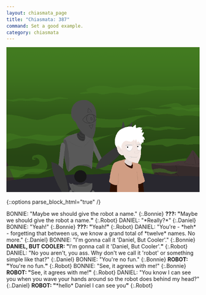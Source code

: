 ```yaml
---
layout: chiasmata_page
title: "Chiasmata: 387"
command: Set a good example.
category: chiasmata
---
```


![387](/chiasmata/images/narrative/385.png)

{::options parse_block_html="true" /}
<div class="dialogue">
BONNIE: "Maybe we should give the robot a name." 
{:.Bonnie}
<b>???: "</b><span class="Bonnie">Maybe we should give the robot a name.</span><b>"</b> 
{:.Robot}
DANIEL: "*Really?*" 
{:.Daniel}
BONNIE: "Yeah!" 
{:.Bonnie}
<b>???: "</b><span class="Bonnie">Yeah!</span><b>"</b> 
{:.Robot}
DANIEL: "You're - *heh* - forgetting that between us, we know a grand total of *twelve* names. No more." 
{:.Daniel}
BONNIE: "I'm gonna call it 'Daniel, But Cooler'." 
{:.Bonnie}
<b>DANIEL, BUT COOLER: "</b><span class="Bonnie">I'm gonna call it 'Daniel, But Cooler'.</span><b>"</b> 
{:.Robot}
DANIEL: "No you aren't, you ass. Why don't we call it 'robot' or something simple like that?" 
{:.Daniel}
BONNIE: "You're no fun." 
{:.Bonnie}
<b>ROBOT: "</b><span class="Bonnie">You're no fun.</span><b>"</b> 
{:.Robot}
BONNIE: "See, it agrees with me!" 
{:.Bonnie}
<b>ROBOT: "</b><span class="Bonnie">See, it agrees with me!</span><b>"</b> 
{:.Robot}
DANIEL: "You know I can see you when you wave your hands around so the robot does behind my head?" 
{:.Daniel}
<b>ROBOT: "</b><span class="Daniel">*hello* <span class="Bonnie">Daniel</span> I can see you</span><b>"</b> 
{:.Robot}
</div>